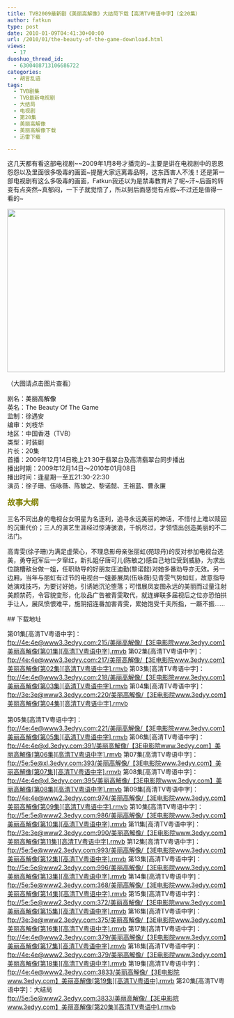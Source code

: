 ```yaml
---
title: TVB2009最新剧《美丽高解像》大结局下载【高清TV粤语中字】（全20集）
author: fatkun
type: post
date: 2010-01-09T04:41:30+00:00
url: /2010/01/the-beauty-of-the-game-download.html
views:
  - 17
duoshuo_thread_id:
  - 6300408713106686722
categories:
  - 胡言乱语
tags:
  - TVB剧集
  - TVB最新电视剧
  - 大结局
  - 电视剧
  - 第20集
  - 美丽高解像
  - 美丽高解像下载
  - 迅雷下载

---
```

<p style="margin-top: 0px; margin-right: 0px; margin-bottom: 15px; margin-left: 0px; padding: 0px;">  这几天都有看这部电视剧~~2009年1月8号才播完的~主要是讲在电视剧中的恩恩怨怨以及里面很多吸毒的画面~提醒大家远离毒品啊，这东西害人不浅！还是第一部电视剧有这么多吸毒的画面，Fatkun我还以为是禁毒教育片了呢~汗~后面的转变有点突然~真郁闷，一下子就觉悟了，所以到后面感觉有点假~不过还是值得一看的~</p>
<p style="margin-top: 0px; margin-right: 0px; margin-bottom: 15px; margin-left: 0px; padding: 0px;">  <a href="http://www.flickr.com/photos/43421822@N03/4258626212/in/set-72157622559203216" target="_blank"><img class="alignnone" src="http://farm5.static.flickr.com/4055/4258626212_c64e527cde.jpg" alt="" width="500" height="375" /></a></p>
<p style="margin-top: 0px; margin-right: 0px; margin-bottom: 15px; margin-left: 0px; padding: 0px;">  （大图请点击图片查看）</p>
<p style="margin-top: 0px; margin-right: 0px; margin-bottom: 15px; margin-left: 0px; padding: 0px;">  <!--more--></p>

<p style="margin-top: 0px; margin-right: 0px; margin-bottom: 15px; margin-left: 0px; padding: 0px;">  剧名：<a style="color: #3c78a7; text-decoration: none; padding: 0px; margin: 0px;" href="http://www.tvbnew.cn/archives/375"><span style="color: #000000; padding: 0px; margin: 0px;">美丽高解像</span></a><br style="padding: 0px; margin: 0px;" />英名：The Beauty Of The Game<br style="padding: 0px; margin: 0px;" />监制：徐遇安<br style="padding: 0px; margin: 0px;" />编审：刘枝华<br style="padding: 0px; margin: 0px;" />地区：中国香港（TVB）<br style="padding: 0px; margin: 0px;" />类型：时装剧<br style="padding: 0px; margin: 0px;" />片长：20集<br style="padding: 0px; margin: 0px;" />首播：2009年12月14日晚上21:30于翡翠台及高清翡翠台同步播出<br style="padding: 0px; margin: 0px;" />播出时期：2009年12月14日～2010年01月08日<br style="padding: 0px; margin: 0px;" />播出时间：逢星期一至五21:30-22:30<br style="padding: 0px; margin: 0px;" />演员：徐子珊、伍咏薇、陈敏之、黎诺懿、王祖蓝、曹永廉</p>
<p style="margin-top: 0px; margin-right: 0px; margin-bottom: 15px; margin-left: 0px; padding: 0px;">  <span style="font-size: large; color: #808000; padding: 0px; margin: 0px;"><strong>故事大纲</strong></span></p>
<p style="margin-top: 0px; margin-right: 0px; margin-bottom: 15px; margin-left: 0px; padding: 0px;">  三名不同出身的电视台女明星为名逐利，追寻永远美丽的神话，不惜付上难以赎回的沉重代价；三人的演艺生涯经过惊涛骇浪，千帆尽过，才领悟出创造美丽的不二法门。</p>
<p style="margin-top: 0px; margin-right: 0px; margin-bottom: 15px; margin-left: 0px; padding: 0px;">  高青雯(徐子珊)为满足虚荣心，不理息影母亲张丽虹(苑琼丹)的反对参加电视台选美，勇夺冠军后一夕窜红，新扎姐仔唐可儿(陈敏之)感自己地位受到威胁，为求出位跳槽敌台做一姐，任职助导的好朋友庄迪勤(黎诺懿)对她多番劝导亦无效。另一边厢，当年与丽虹有过节的电视台一姐姜展凤(伍咏薇)见青雯气势如虹，故意指导她演戏技巧，为要讨好她，引诱她沉沦堕落；可惜展凤妄图永远的美丽而过量注射美颜禁药，令容貌变形，化妆品广告被青雯取代，就连蝉联多届视后之位亦恐怕拱手让人，展凤愤恨难平，施阴招连番加害青雯，累她饱受千夫所指，一蹶不振……</p>
## 下载地址

第01集[高清TV粤语中字]：  
[ftp://4e:4e@www3.3edyy.com:215/美丽高解像/【3E电影院www.3edyy.com】美丽高解像\[第01集\]\[高清TV粤语中字\].rmvb][1]
第02集[高清TV粤语中字]：  
[ftp://4e:4e@www3.3edyy.com:217/美丽高解像/【3E电影院www.3edyy.com】美丽高解像\[第02集\]\[高清TV粤语中字\].rmvb][2]
第03集[高清TV粤语中字]：  
[ftp://4e:4e@www3.3edyy.com:218/美丽高解像/【3E电影院www.3edyy.com】美丽高解像\[第03集\]\[高清TV粤语中字\].rmvb][3]
第04集[高清TV粤语中字]：  
[ftp://3e:3e@www3.3edyy.com:220/美丽高解像/【3E电影院www.3edyy.com】美丽高解像\[第04集\]\[高清TV粤语中字\].rmvb  
][4]  
第05集[高清TV粤语中字]：  
[ftp://4e:4e@www3.3edyy.com:221/美丽高解像/【3E电影院www.3edyy.com】美丽高解像\[第05集\]\[高清TV粤语中字\].rmvb][5]
第06集[高清TV粤语中字]：  
[ftp://4e:4e@xl.3edyy.com:391/美丽高解像/【3E电影院www.3edyy.com】美丽高解像\[第06集\]\[高清TV粤语中字\].rmvb][6]
第07集[高清TV粤语中字]：  
[ftp://5e:5e@xl.3edyy.com:393/美丽高解像/【3E电影院www.3edyy.com】美丽高解像\[第07集\]\[高清TV粤语中字\].rmvb][7]
第08集[高清TV粤语中字]：  
[ftp://4e:4e@xl.3edyy.com:395/美丽高解像/【3E电影院www.3edyy.com】美丽高解像\[第08集\]\[高清TV粤语中字\].rmvb][8]
第09集[高清TV粤语中字]：  
[ftp://4e:4e@www2.3edyy.com:974/美丽高解像/【3E电影院www.3edyy.com】美丽高解像\[第09集\]\[高清TV粤语中字\].rmvb][9]
第10集[高清TV粤语中字]：  
[ftp://5e:5e@www2.3edyy.com:986/美丽高解像/【3E电影院www.3edyy.com】美丽高解像\[第10集\]\[高清TV粤语中字\].rmvb][10]
第11集[高清TV粤语中字]：  
[ftp://3e:3e@www2.3edyy.com:990/美丽高解像/【3E电影院www.3edyy.com】美丽高解像\[第11集\]\[高清TV粤语中字\].rmvb][11]
第12集[高清TV粤语中字]：  
[ftp://5e:5e@www2.3edyy.com:993/美丽高解像/【3E电影院www.3edyy.com】美丽高解像\[第12集\]\[高清TV粤语中字\].rmvb][12]
第13集[高清TV粤语中字]：  
[ftp://5e:5e@www2.3edyy.com:996/美丽高解像/【3E电影院www.3edyy.com】美丽高解像\[第13集\]\[高清TV粤语中字\].rmvb][13]
第14集[高清TV粤语中字]：  
[ftp://5e:5e@www2.3edyy.com:368/美丽高解像/【3E电影院www.3edyy.com】美丽高解像\[第14集\]\[高清TV粤语中字\].rmvb][14]
第15集[高清TV粤语中字]：  
[ftp://5e:5e@www2.3edyy.com:372/美丽高解像/【3E电影院www.3edyy.com】美丽高解像\[第15集\]\[高清TV粤语中字\].rmvb][15]
第16集[高清TV粤语中字]：  
[ftp://3e:3e@www2.3edyy.com:375/美丽高解像/【3E电影院www.3edyy.com】美丽高解像\[第16集\]\[高清TV粤语中字\].rmvb][16]
第17集[高清TV粤语中字]：  
[ftp://4e:4e@www2.3edyy.com:379/美丽高解像/【3E电影院www.3edyy.com】美丽高解像\[第17集\]\[高清TV粤语中字\].rmvb][17]
第18集[高清TV粤语中字]：  
[ftp://4e:4e@www2.3edyy.com:379/美丽高解像/【3E电影院www.3edyy.com】美丽高解像\[第18集\]\[高清TV粤语中字\].rmvb][18]
第19集[高清TV粤语中字]：  
[ftp://4e:4e@www2.3edyy.com:3833/美丽高解像/【3E电影院www.3edyy.com】美丽高解像\[第19集\]\[高清TV粤语中\].rmvb][19]
第20集[高清TV粤语中字]：大结局  
[ftp://5e:5e@www2.3edyy.com:3833/美丽高解像/【3E电影院www.3edyy.com】美丽高解像\[第20集\]\[高清TV粤语中\].rmvb][20]

 [1]: ftp://4e:4e@www3.3edyy.com:215/美丽高解像/【3E电影院www.3edyy.com】美丽高解像[第01集][高清TV粤语中字].rmvb
 [2]: ftp://4e:4e@www3.3edyy.com:217/美丽高解像/【3E电影院www.3edyy.com】美丽高解像[第02集][高清TV粤语中字].rmvb
 [3]: ftp://4e:4e@www3.3edyy.com:218/美丽高解像/【3E电影院www.3edyy.com】美丽高解像[第03集][高清TV粤语中字].rmvb
 [4]: ftp://3e:3e@www3.3edyy.com:220/美丽高解像/【3E电影院www.3edyy.com】美丽高解像[第04集][高清TV粤语中字].rmvb
 [5]: ftp://4e:4e@www3.3edyy.com:221/美丽高解像/【3E电影院www.3edyy.com】美丽高解像[第05集][高清TV粤语中字].rmvb
 [6]: ftp://4e:4e@xl.3edyy.com:391/美丽高解像/【3E电影院www.3edyy.com】美丽高解像[第06集][高清TV粤语中字].rmvb
 [7]: ftp://5e:5e@xl.3edyy.com:393/美丽高解像/【3E电影院www.3edyy.com】美丽高解像[第07集][高清TV粤语中字].rmvb
 [8]: ftp://4e:4e@xl.3edyy.com:395/美丽高解像/【3E电影院www.3edyy.com】美丽高解像[第08集][高清TV粤语中字].rmvb
 [9]: ftp://4e:4e@www2.3edyy.com:974/美丽高解像/【3E电影院www.3edyy.com】美丽高解像[第09集][高清TV粤语中字].rmvb
 [10]: ftp://5e:5e@www2.3edyy.com:986/美丽高解像/【3E电影院www.3edyy.com】美丽高解像[第10集][高清TV粤语中字].rmvb
 [11]: ftp://3e:3e@www2.3edyy.com:990/美丽高解像/【3E电影院www.3edyy.com】美丽高解像[第11集][高清TV粤语中字].rmvb
 [12]: ftp://5e:5e@www2.3edyy.com:993/美丽高解像/【3E电影院www.3edyy.com】美丽高解像[第12集][高清TV粤语中字].rmvb
 [13]: ftp://5e:5e@www2.3edyy.com:996/美丽高解像/【3E电影院www.3edyy.com】美丽高解像[第13集][高清TV粤语中字].rmvb
 [14]: ftp://5e:5e@www2.3edyy.com:368/美丽高解像/【3E电影院www.3edyy.com】美丽高解像[第14集][高清TV粤语中字].rmvb
 [15]: ftp://5e:5e@www2.3edyy.com:372/美丽高解像/【3E电影院www.3edyy.com】美丽高解像[第15集][高清TV粤语中字].rmvb
 [16]: ftp://3e:3e@www2.3edyy.com:375/美丽高解像/【3E电影院www.3edyy.com】美丽高解像[第16集][高清TV粤语中字].rmvb
 [17]: ftp://4e:4e@www2.3edyy.com:379/美丽高解像/【3E电影院www.3edyy.com】美丽高解像[第17集][高清TV粤语中字].rmvb
 [18]: ftp://4e:4e@www2.3edyy.com:379/美丽高解像/【3E电影院www.3edyy.com】美丽高解像[第18集][高清TV粤语中字].rmvb
 [19]: ftp://4e:4e@www2.3edyy.com:3833/美丽高解像/【3E电影院www.3edyy.com】美丽高解像[第19集][高清TV粤语中].rmvb
 [20]: ftp://5e:5e@www2.3edyy.com:3833/美丽高解像/【3E电影院www.3edyy.com】美丽高解像[第20集][高清TV粤语中].rmvb